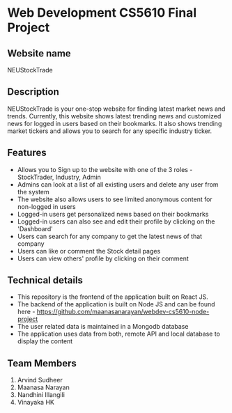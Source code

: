 # Web Development CS5610 Final Project

## Website name

NEUStockTrade

## Description

NEUStockTrade is your one-stop website for finding latest market news and trends. Currently, this website shows latest trending news and customized news for logged in users based on their bookmarks. It also shows trending market tickers and allows you to search for any specific industry ticker.

## Features

- Allows you to Sign up to the website with one of the 3 roles - StockTrader, Industry, Admin
- Admins can look at a list of all existing users and delete any user from the system
- The website also allows users to see limited anonymous content for non-logged in users
- Logged-in users get personalized news based on their bookmarks
- Logged-in users can also see and edit their profile by clicking on the 'Dashboard'
- Users can search for any company to get the latest news of that company
- Users can like or comment the Stock detail pages
- Users can view others' profile by clicking on their comment

## Technical details

- This repository is the frontend of the application built on React JS.
- The backend of the application is built on Node JS and can be found here - https://github.com/maanasanarayan/webdev-cs5610-node-project
- The user related data is maintained in a Mongodb database
- The application uses data from both, remote API and local database to display the content

## Team Members
1. Arvind Sudheer
2. Maanasa Narayan
3. Nandhini Illangili
4. Vinayaka HK
